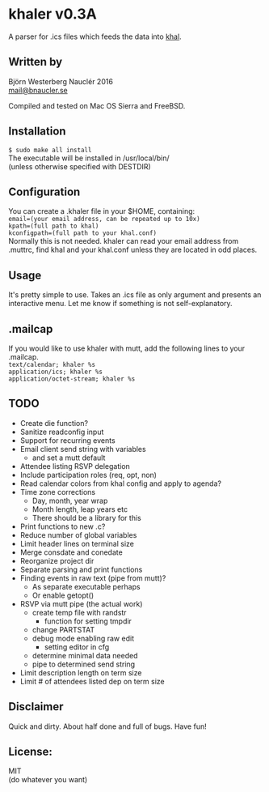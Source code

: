 # khaler v0.3A
A parser for .ics files which feeds the data into [khal](https://lostpackets.de/khal/).  

## Written by  
Björn Westerberg Nauclér 2016  
mail@bnaucler.se

Compiled and tested on Mac OS Sierra and FreeBSD.

## Installation
`$ sudo make all install`  
The executable will be installed in /usr/local/bin/  
(unless otherwise specified with DESTDIR)

## Configuration
You can create a .khaler file in your $HOME, containing:  
`email=(your email address, can be repeated up to 10x)`  
`kpath=(full path to khal)`  
`kconfigpath=(full path to your khal.conf)`  
Normally this is not needed. khaler can read your email address from .muttrc, find khal and your khal.conf unless they are located in odd places.

## Usage
It's pretty simple to use. Takes an .ics file as only argument and presents an interactive menu. Let me know if something is not self-explanatory.

## .mailcap
If you would like to use khaler with mutt, add the following lines to your .mailcap.  
`text/calendar; khaler %s`  
`application/ics; khaler %s`  
`application/octet-stream; khaler %s`

## TODO
* Create die function?
* Sanitize readconfig input
* Support for recurring events
* Email client send string with variables
	- and set a mutt default
* Attendee listing RSVP delegation
* Include participation roles (req, opt, non)
* Read calendar colors from khal config and apply to agenda?
* Time zone corrections
	- Day, month, year wrap
	- Month length, leap years etc
	- There should be a library for this
* Print functions to new .c?
* Reduce number of global variables
* Limit header lines on terminal size
* Merge consdate and conedate
* Reorganize project dir
* Separate parsing and print functions
* Finding events in raw text (pipe from mutt)?
	- As separate executable perhaps
	- Or enable getopt()
* RSVP via mutt pipe (the actual work)
	- create temp file with randstr
		- function for setting tmpdir
	- change PARTSTAT
	- debug mode enabling raw edit
		- setting editor in cfg
	- determine minimal data needed
	- pipe to determined send string
* Limit description length on term size
* Limit # of attendees listed dep on term size

## Disclaimer
Quick and dirty. About half done and full of bugs. Have fun!

## License:
MIT  
(do whatever you want)
